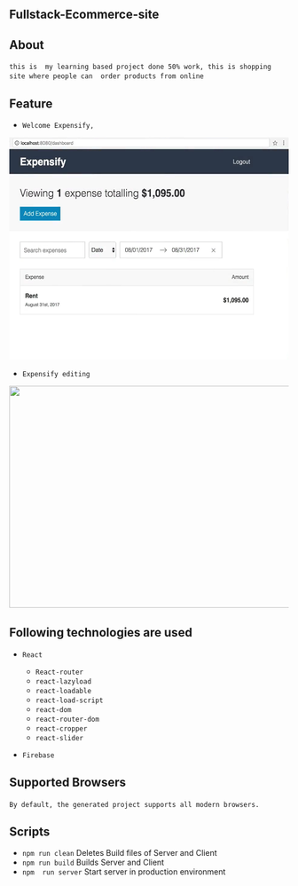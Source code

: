 ## Fullstack-Ecommerce-site

## About

 `this is  my learning based project done 50% work, this is shopping site where people can  order products from online `
 

## Feature
- `Welcome Expensify,`
<img src="src/assets/expensify.png" width="800" height="400">

- `Expensify editing`
<img src="client/assets/expensify2.png" width="800" height="400">

## Following technologies are used

- `React`
  - `React-router`
  - `react-lazyload`
  - `react-loadable`
  - `react-load-script`
  - `react-dom`
  - `react-router-dom`
  - `react-cropper`
   - `react-slider`


- `Firebase`

  
 
     

## Supported Browsers

`By default, the generated project supports all modern browsers.`  
   

## Scripts

- `npm run clean` Deletes Build files of Server and Client
- `npm run build` Builds Server and Client
- `npm  run server` Start server in production environment


                                                                                                                                                                                                                                                                                                                                                                     
